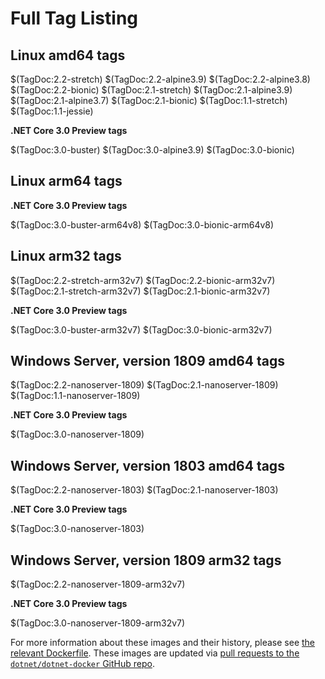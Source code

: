 # Full Tag Listing

## Linux amd64 tags

$(TagDoc:2.2-stretch)
$(TagDoc:2.2-alpine3.9)
$(TagDoc:2.2-alpine3.8)
$(TagDoc:2.2-bionic)
$(TagDoc:2.1-stretch)
$(TagDoc:2.1-alpine3.9)
$(TagDoc:2.1-alpine3.7)
$(TagDoc:2.1-bionic)
$(TagDoc:1.1-stretch)
$(TagDoc:1.1-jessie)

**.NET Core 3.0 Preview tags**

$(TagDoc:3.0-buster)
$(TagDoc:3.0-alpine3.9)
$(TagDoc:3.0-bionic)

## Linux arm64 tags

**.NET Core 3.0 Preview tags**

$(TagDoc:3.0-buster-arm64v8)
$(TagDoc:3.0-bionic-arm64v8)

## Linux arm32 tags

$(TagDoc:2.2-stretch-arm32v7)
$(TagDoc:2.2-bionic-arm32v7)
$(TagDoc:2.1-stretch-arm32v7)
$(TagDoc:2.1-bionic-arm32v7)

**.NET Core 3.0 Preview tags**

$(TagDoc:3.0-buster-arm32v7)
$(TagDoc:3.0-bionic-arm32v7)

## Windows Server, version 1809 amd64 tags

$(TagDoc:2.2-nanoserver-1809)
$(TagDoc:2.1-nanoserver-1809)
$(TagDoc:1.1-nanoserver-1809)

**.NET Core 3.0 Preview tags**

$(TagDoc:3.0-nanoserver-1809)

## Windows Server, version 1803 amd64 tags

$(TagDoc:2.2-nanoserver-1803)
$(TagDoc:2.1-nanoserver-1803)

**.NET Core 3.0 Preview tags**

$(TagDoc:3.0-nanoserver-1803)

## Windows Server, version 1809 arm32 tags

$(TagDoc:2.2-nanoserver-1809-arm32v7)

**.NET Core 3.0 Preview tags**

$(TagDoc:3.0-nanoserver-1809-arm32v7)

For more information about these images and their history, please see [the relevant Dockerfile](https://github.com/dotnet/dotnet-docker/search?utf8=%E2%9C%93&q=FROM&type=Code). These images are updated via [pull requests to the `dotnet/dotnet-docker` GitHub repo](https://github.com/dotnet/dotnet-docker/pulls).

